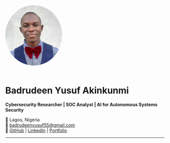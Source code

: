 <img src="images/Profile_Picture.jpg" alt="Badrudeen Yusuf Akinkunmi" width="180" style="border-radius: 50%; margin-bottom: 20px;">

# Badrudeen Yusuf Akinkunmi  

**Cybersecurity Researcher | SOC Analyst | AI for Autonomous Systems Security**  

📍 Lagos, Nigeria  
📧 badrudeenyusuf55@gmail.com  
🔗 [GitHub](https://github.com/yusbad09) | [LinkedIn](https://www.linkedin.com/in/badrudeen-yusuf) | [Portfolio](https://yusbad09.github.io)  

---
